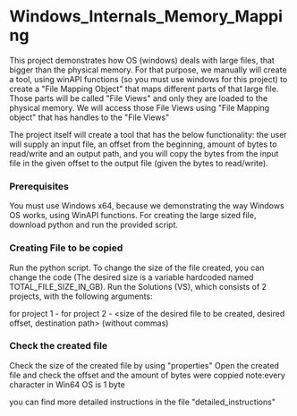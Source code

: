# Windows_Internals_Memory_Mapping

This project demonstrates how OS (windows) deals with large files, that bigger than the physical memory. For that purpose, we manually will create a tool, using winAPI functions (so you must use windows for this project) to create a "File Mapping Object" that maps different parts of that large file. Those parts will be called "File Views" and only they are loaded to the physical memory. We will access those File Views using "File Mapping object" that has handles to the "File Views"


The project itself will create a tool that has the below functionality:
the user will supply an input file, an offset from the beginning, amount of bytes to read/write and an output path, and you will copy the bytes from the input file in the given offset to the output file (given the bytes to read/write).


### Prerequisites

You must use Windows x64,  because we demonstrating the way Windows OS works, using WinAPI functions.
For creating the large sized file, download python and run the provided script.

### Creating File to be copied

Run the python script. To change the size of the file created, you can change the code (The  desired size is a variable hardcoded named TOTAL_FILE_SIZE_IN_GB).
Run the Solutions (VS), which consists of 2 projects, with the following arguments:

for project 1 - <path to the large sized file>
for project 2 - <size of the desired file to be created, desired offset, destination path> (without commas)
 

### Check the created file

Check the size of the created file by using "properties"
Open the created file and check the offset and the amount of bytes were coppied
note:every character in Win64 OS is 1 byte


you can find more detailed instructions in the file "detailed_instructions" 

